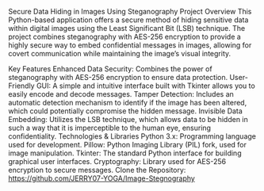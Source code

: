 Secure Data Hiding in Images Using Steganography
Project Overview
This Python-based application offers a secure method of hiding sensitive data within digital images using the Least Significant Bit (LSB) technique. The project combines steganography with AES-256 encryption to provide a highly secure way to embed confidential messages in images, allowing for covert communication while maintaining the image’s visual integrity.

Key Features
Enhanced Data Security: Combines the power of steganography with AES-256 encryption to ensure data protection.
User-Friendly GUI: A simple and intuitive interface built with Tkinter allows you to easily encode and decode messages.
Tamper Detection: Includes an automatic detection mechanism to identify if the image has been altered, which could potentially compromise the hidden message.
Invisible Data Embedding: Utilizes the LSB technique, which allows data to be hidden in such a way that it is imperceptible to the human eye, ensuring confidentiality.
Technologies & Libraries
Python 3.x: Programming language used for development.
Pillow: Python Imaging Library (PIL) fork, used for image manipulation.
Tkinter: The standard Python interface for building graphical user interfaces.
Cryptography: Library used for AES-256 encryption to secure messages.
Clone the Repository:
https://github.com/JERRY07-YOGA/Image-Stegnography
